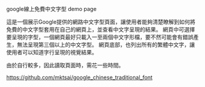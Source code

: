 google線上免費中文字型 demo page

這是一個展示Google提供的網路中文字型頁面，讓使用者能夠清楚瞭解到如何將免費的中文字型套用在自己的網頁上，並查看中文字呈現的結果。
網頁中可選擇要呈現的字型，一個網頁最好只載入一至兩個中文字形檔，要不然可能會有錯誤產生，無法呈現第三個以上的中文字型。
網頁底部，也列出所有的繁體中文字，讓使用者可以知道字行呈現的視覺結果。

由於自行較多，因此讀取頁面時，需花一些時間。

https://github.com/mktsai/google_chinese_traditional_font